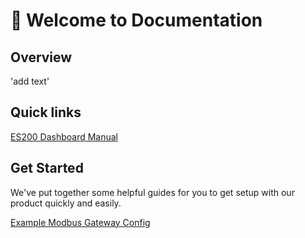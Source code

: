 # 👋 Welcome to Documentation

## Overview

'add text'

## Quick links

[ES200 Dashboard Manual](ES200/ES200_Dashboard_Manual.md)

## Get Started

We've put together some helpful guides for you to get setup with our product quickly and easily.

[Example Modbus Gateway Config](configs/Modbus_Gateway.md)
